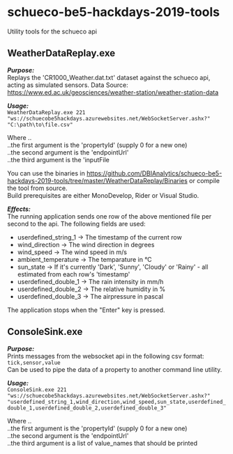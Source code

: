 # schueco-be5-hackdays-2019-tools
Utility tools for the schueco api

## WeatherDataReplay.exe
***Purpose:***  
Replays the 'CR1000_Weather.dat.txt' dataset against the schueco api, acting as simulated sensors.
Data Source: https://www.ed.ac.uk/geosciences/weather-station/weather-station-data

***Usage:***  
`WeatherDataReplay.exe 221 "ws://schuecobe5hackdays.azurewebsites.net/WebSocketServer.ashx?" "C:\path\to\file.csv"`

Where ..  
..the first argument is the 'propertyId' (supply 0 for a new one)  
..the second argument is the 'endpointUrl'  
..the third argument is the 'inputFile  

You can use the binaries in https://github.com/DBIAnalytics/schueco-be5-hackdays-2019-tools/tree/master/WeatherDataReplay/Binaries or compile the tool from source.  
Build prerequisites are either MonoDevelop, Rider or Visual Studio.  

***Effects:***  
The running application sends one row of the above mentioned file per second to the api.
The following fields are used:  
* userdefined_string_1 -> The timestamp of the current row
* wind_direction -> The wind direction in degrees
* wind_speed -> The wind speed in m/s
* ambient_temperature -> The temparature in °C
* sun_state -> If it's currently 'Dark', 'Sunny', 'Cloudy' or 'Rainy' - all estimated from each row's 'timestamp'
* userdefined_double_1 -> The rain intensity in mm/h
* userdefined_double_2 -> The relative humidity in %
* userdefined_double_3 -> The airpressure in pascal

The application stops when the "Enter" key is pressed.

## ConsoleSink.exe
***Purpose:***  
Prints messages from the websocket api in the following csv format:   
`tick,sensor,value`   
Can be used to pipe the data of a property to another command line utility.  

***Usage:***  
`ConsoleSink.exe 221 "ws://schuecobe5hackdays.azurewebsites.net/WebSocketServer.ashx?" "userdefined_string_1,wind_direction,wind_speed,sun_state,userdefined_double_1,userdefined_double_2,userdefined_double_3"`
  
Where ..  
..the first argument is the 'propertyId' (supply 0 for a new one)  
..the second argument is the 'endpointUrl'  
..the third argument is a list of value_names that should be printed  
